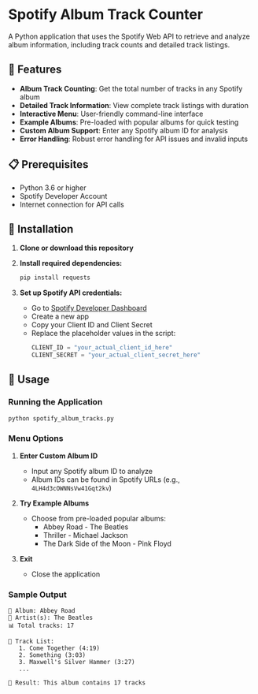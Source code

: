 


          
# Spotify Album Track Counter

A Python application that uses the Spotify Web API to retrieve and analyze album information, including track counts and detailed track listings.

## 🎵 Features

- **Album Track Counting**: Get the total number of tracks in any Spotify album
- **Detailed Track Information**: View complete track listings with duration
- **Interactive Menu**: User-friendly command-line interface
- **Example Albums**: Pre-loaded with popular albums for quick testing
- **Custom Album Support**: Enter any Spotify album ID for analysis
- **Error Handling**: Robust error handling for API issues and invalid inputs

## 📋 Prerequisites

- Python 3.6 or higher
- Spotify Developer Account
- Internet connection for API calls

## 🔧 Installation

1. **Clone or download this repository**

2. **Install required dependencies:**
   ```bash
   pip install requests
   ```

3. **Set up Spotify API credentials:**
   - Go to [Spotify Developer Dashboard](https://developer.spotify.com/dashboard/applications)
   - Create a new app
   - Copy your Client ID and Client Secret
   - Replace the placeholder values in the script:
     ```python
     CLIENT_ID = "your_actual_client_id_here"
     CLIENT_SECRET = "your_actual_client_secret_here"
     ```

## 🚀 Usage

### Running the Application

```bash
python spotify_album_tracks.py
```

### Menu Options

1. **Enter Custom Album ID**
   - Input any Spotify album ID to analyze
   - Album IDs can be found in Spotify URLs (e.g., `4LH4d3cOWNNsVw41Gqt2kv`)

2. **Try Example Albums**
   - Choose from pre-loaded popular albums:
     - Abbey Road - The Beatles
     - Thriller - Michael Jackson
     - The Dark Side of the Moon - Pink Floyd

3. **Exit**
   - Close the application

### Sample Output

```
📀 Album: Abbey Road
🎵 Artist(s): The Beatles
📊 Total tracks: 17

📝 Track List:
   1. Come Together (4:19)
   2. Something (3:03)
   3. Maxwell's Silver Hammer (3:27)
   ...

🎯 Result: This album contains 17 tracks
```


        
